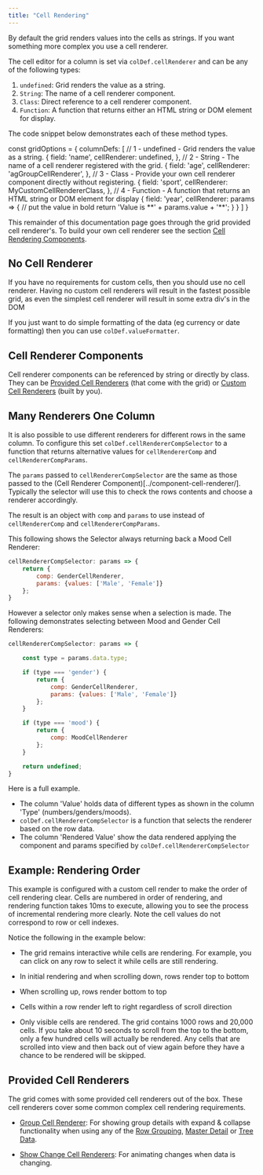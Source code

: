 ```yaml
---
title: "Cell Rendering"
---
```


By default the grid renders values into the cells as strings. If you want something more complex you use a cell renderer.

<api-documentation source='column-properties/properties.json' section='styling' names='["cellRenderer"]'></api-documentation>

The cell editor for a column is set via `colDef.cellRenderer` and can be any of the following types:

1. `undefined`: Grid renders the value as a string.
1. `String`: The name of a cell renderer component.
1. `Class`: Direct reference to a cell renderer component.
1. `Function`: A function that returns either an HTML string or DOM element for display.

The code snippet below demonstrates each of these method types.

<snippet spaceBetweenProperties="true">
const gridOptions = {
    columnDefs: [
        // 1 - undefined - Grid renders the value as a string.
        {
            field: 'name',
            cellRenderer: undefined,
        },
        // 2 - String - The name of a cell renderer registered with the grid.
        {
            field: 'age',
            cellRenderer: 'agGroupCellRenderer',
        },
        // 3 - Class - Provide your own cell renderer component directly without registering.
        {
            field: 'sport',
            cellRenderer: MyCustomCellRendererClass,
        },
        // 4 - Function - A function that returns an HTML string or DOM element for display
        {
            field: 'year',
            cellRenderer: params => {
                // put the value in bold
                return 'Value is **' + params.value + '**';
            }
        }
    ]
}
</snippet>

This remainder of this documentation page goes through the grid provided cell renderer's. To build your own cell renderer see the section [Cell Rendering Components](/component-cell-renderer/).

## No Cell Renderer

If you have no requirements for custom cells, then you should use no cell renderer. Having no custom cell renderers will result in the fastest possible grid, as even the simplest cell renderer will result in some extra div's in the DOM

If you just want to do simple formatting of the data (eg currency or date formatting) then you can use `colDef.valueFormatter`.

<api-documentation source='column-properties/properties.json' section='columns' names='["valueFormatter"]'></api-documentation>

## Cell Renderer Components

Cell renderer components can be referenced by string or directly by class. They can be [Provided Cell Renderers](#provided-cell-renderers) (that come with the grid) or [Custom Cell Renderers](/component-cell-renderer/) (built by you).

## Many Renderers One Column

It is also possible to use different renderers for different rows in the same column. To configure this set `colDef.cellRendererCompSelector` to a function that returns alternative values for `cellRendererComp` and `cellRendererCompParams`.

The `params` passed to `cellRendererCompSelector` are the same as those passed to the (Cell Renderer Component)[../component-cell-renderer/]. Typically the selector will use this to check the rows contents and choose a renderer accordingly.

The result is an object with `comp` and `params` to use instead of `cellRendererComp` and `cellRendererCompParams`.

This following shows the Selector always returning back a Mood Cell Renderer:

```js
cellRendererCompSelector: params => {
    return {
        comp: GenderCellRenderer,
        params: {values: ['Male', 'Female']}
    };
}
```

However a selector only makes sense when a selection is made. The following demonstrates selecting between Mood and Gender Cell Renderers:

```js
cellRendererCompSelector: params => {

    const type = params.data.type;

    if (type === 'gender') {
        return {
            comp: GenderCellRenderer,
            params: {values: ['Male', 'Female']}
        };
    }

    if (type === 'mood') {
        return {
            comp: MoodCellRenderer
        };
    }

    return undefined;
}
```

Here is a full example.
- The column 'Value' holds data of different types as shown in the column 'Type' (numbers/genders/moods).
- `colDef.cellRendererCompSelector` is a function that selects the renderer based on the row data.
- The column 'Rendered Value' show the data rendered applying the component and params specified by `colDef.cellRendererCompSelector`

<grid-example title='Dynamic Rendering Component' name='dynamic-rendering-component' type='mixed' options='{ "exampleHeight": 335 }'></grid-example>

## Example: Rendering Order

This example is configured with a custom cell render to make the order of cell rendering clear. Cells are numbered in order of rendering, and rendering function takes 10ms to execute, allowing you to see the process of incremental rendering more clearly. Note the cell values do not correspond to row or cell indexes.

Notice the following in the example below:

- The grid remains interactive while cells are rendering. For example, you can click on any row to select it while cells are still rendering.

- In initial rendering and when scrolling down, rows render top to bottom

- When scrolling up, rows render bottom to top

- Cells within a row render left to right regardless of scroll direction

- Only visible cells are rendered. The grid contains 1000 rows and 20,000 cells. If you take about 10 seconds to scroll from the top to the bottom, only a few hundred cells will actually be rendered. Any cells that are scrolled into view and then back out of view again before they have a chance to be rendered will be skipped.

<grid-example title='Rendering Order' name='rendering-order' type='generated' ></grid-example>

## Provided Cell Renderers

The grid comes with some provided cell renderers out of the box. These cell renderers cover some common complex cell rendering requirements.

- [Group Cell Renderer](/group-cell-renderer/): For showing group details with expand & collapse functionality when using any of the [Row Grouping](/grouping/), [Master Detail](/master-detail/) or [Tree Data](/tree-data/).

- [Show Change Cell Renderers](/change-cell-renderers/): For animating changes when data is changing.

